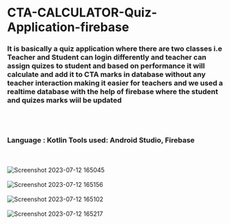 # CTA-CALCULATOR-Quiz-Application-firebase


<h3>It is basically a quiz application where there are two classes i.e Teacher and Student can login differently and teacher can assign quizes to student and based on performance it will calculate and add it to CTA marks in database without any teacher interaction making it easier for teachers and we used a realtime database with the help of firebase where the student and quizes marks wiil be updated</h3>


<br><br>

<h3>Language : Kotlin
Tools used: Android Studio, Firebase</h3>



<br><br>
![Screenshot 2023-07-12 165045](https://github.com/Rahul-patil-2003/CTA-CALCULATOR-Quiz-Application-firebase/assets/138668076/66aeddb8-e8b9-4e63-93a3-db403ef5d56b)
<br><br>
![Screenshot 2023-07-12 165156](https://github.com/Rahul-patil-2003/CTA-CALCULATOR-Quiz-Application-firebase/assets/138668076/0b55f7b8-3728-4125-9fa3-f412d42b72fe)
<br><br>
![Screenshot 2023-07-12 165102](https://github.com/Rahul-patil-2003/CTA-CALCULATOR-Quiz-Application-firebase/assets/138668076/9102a9cb-6165-4a10-8f59-2d620f421ef2)
<br><br>
![Screenshot 2023-07-12 165217](https://github.com/Rahul-patil-2003/CTA-CALCULATOR-Quiz-Application-firebase/assets/138668076/8c4562c0-daca-4439-92f5-dadefc1f804f)
<br><br>

